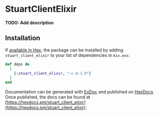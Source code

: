 # StuartClientElixir

**TODO: Add description**

## Installation

If [available in Hex](https://hex.pm/docs/publish), the package can be installed
by adding `stuart_client_elixir` to your list of dependencies in `mix.exs`:

```elixir
def deps do
  [
    {:stuart_client_elixir, "~> 0.1.0"}
  ]
end
```

Documentation can be generated with [ExDoc](https://github.com/elixir-lang/ex_doc)
and published on [HexDocs](https://hexdocs.pm). Once published, the docs can
be found at [https://hexdocs.pm/stuart_client_elixir](https://hexdocs.pm/stuart_client_elixir).

